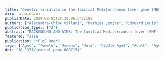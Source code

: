 ```yaml
---
title: "Genetic variation in the familial Mediterranean fever gene (MEFV) and risk for Crohn's disease and ulcerative colitis"
date: 2009-09-01
publishDate: 2020-08-03T19:38:06.643218Z
authors: ["Alexandra-Chloé Villani", "Mathieu Lemire", "Edouard Louis", "Mark S. Silverberg", "Catherine Collette", "Geneviève Fortin", "Elaine R. Nimmo", "Yannick Renaud", "Sébastien Brunet", "Cécile Libioulle", "Jacques Belaiche", "Alain Bitton", "Daniel Gaudet", "Albert Cohen", "Diane Langelier", "John D. Rioux", "Ian D. R. Arnott", "Gary E. Wild", "Paul Rutgeerts", "Jack Satsangi", "Séverine Vermeire", "Thomas J. Hudson", "Denis Franchimont"]
publication_types: ["2"]
abstract: "BACKGROUND AND AIMS: The familial Mediterranean fever (FMF) gene (MEFV) encodes pyrin, a major regulator of the inflammasome platform controlling caspase-1 activation and IL-1beta processing. Pyrin has been shown to interact with the gene product of NLRP3, NALP3/cryopyrin, also an important active member of the inflammasome. The NLRP3 region was recently reported to be associated with Crohn's disease (CD) susceptibility. We therefore sought to evaluate MEFV as an inflammatory bowel disease (IBD) susceptibility gene. METHODOLOGY AND RESULTS: MEFV colonic mucosal gene expression was significantly increased in experimental colitis mice models (TNBS ptextless0.0003; DSS ptextless0.006), in biopsies from CD (ptextless0.02) and severe ulcerative colitis (UC) patients (ptextless0.008). Comprehensive genetic screening of the MEFV region in the Belgian exploratory sample set (440 CD trios, 137 UC trios, 239 CD cases, 96 UC cases, and 107 healthy controls) identified SNPs located in the MEFV 5' haplotype block that were significantly associated with UC (rs224217; p = 0.003; A allele frequency: 56% cases, 45% controls), while no CD associations were observed. Sequencing and subsequent genotyping of variants located in this associated haplotype block identified three synonymous variants (D102D/rs224225, G138G/rs224224, A165A/rs224223) and one non-synonymous variant (R202Q/rs224222) located in MEFV exon 2 that were significantly associated with UC (rs224222: p = 0.0005; A allele frequency: 32% in cases, 23% in controls). No consistent associations were observed in additional Canadian (256 CD trios, 91 UC trios) and Scottish (495 UC, 370 controls) sample sets. We note that rs224222 showed marginal association (p = 0.012; G allele frequency: 82% in cases, 70% in controls) in the Canadian sample, but with a different risk allele. None of the NLRP3 common variants were associated with UC in the Belgian-Canadian UC samples and no significant interactions were observed between NLRP3 and MEFV that could explain the observed flip-flop of the rs224222 risk allele. CONCLUSION: The differences in association levels observed between the sample sets may be a consequence of distinct founder effects or of the relative small sample size of the cohorts evaluated in this study. However, the results suggest that common variants in the MEFV region do not contribute to CD and UC susceptibility."
featured: false
publication: "*PloS One*"
tags: ["Aged", "Female", "Humans", "Male", "Middle Aged", "Adult", "Aged", "80 and over", "Adolescent", "Child", "Colitis", "Ulcerative", "Crohn Disease", "Genetic Predisposition to Disease", "Child", "Preschool", "Inflammatory Bowel Diseases", "Genetic Variation", "Cohort Studies", "Epistasis", "Genetic", "Caspase 1", "Cytoskeletal Proteins", "Enzyme Activation", "Familial Mediterranean Fever", "Interleukin-1beta", "Pyrin"]
doi: "10.1371/journal.pone.0007154"
---
```


